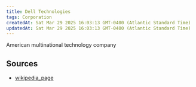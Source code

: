 ```yaml
---
title: Dell Technologies
tags: Corporation
createdAt: Sat Mar 29 2025 16:03:13 GMT-0400 (Atlantic Standard Time)
updatedAt: Sat Mar 29 2025 16:03:13 GMT-0400 (Atlantic Standard Time)
---
```



American multinational technology company



## Sources
- [wikipedia_page](https://en.wikipedia.org/wiki/Dell_Technologies)
